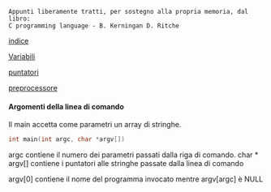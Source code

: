 ```
Appunti liberamente tratti, per sostegno alla propria memoria, dal libro:
C programming language - B. Kerningan D. Ritche
```
[indice](c.md)

[Variabili](variabili.md)

[puntatori](puntatori.md)

[preprocessore](preprocessore.md)


#### Argomenti della linea di comando
Il main accetta come parametri un array di stringhe.
```C
int main(int argc, char *argv[]) 
```
argc contiene il numero dei parametri passati dalla riga di comando.
char * argv[] contiene i puntatori alle stringhe passate dalla linea di comando

argv[0] contiene il nome del programma invocato mentre argv[argc] è NULL


